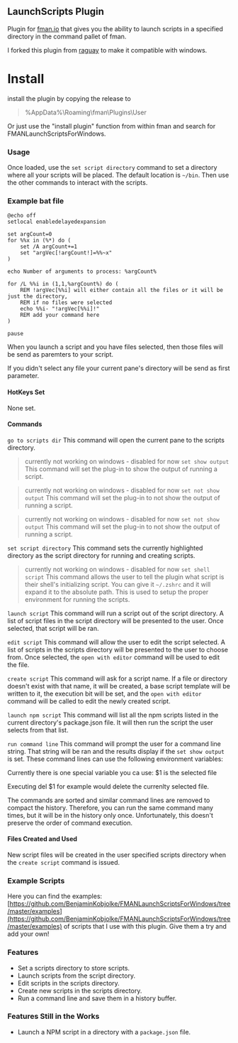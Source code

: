 ## LaunchScripts Plugin

Plugin for [fman.io](https://fman.io) that gives you the ability to launch scripts in a specified directory in the command pallet of fman. 

I forked this plugin from [raguay](https://github.com/raguay/LaunchScripts) to make it compatible with windows.

# Install
install the plugin by copying the release to 
> %AppData%\Roaming\fman\Plugins\User

Or just use the "install plugin" function from within fman and search for FMANLaunchScriptsForWindows.


### Usage

Once loaded, use the `set script directory` command to set a directory where all your scripts will be placed. The default location is `~/bin`. Then use the other commands to interact with the scripts.

### Example bat file
```
@echo off
setlocal enabledelayedexpansion

set argCount=0
for %%x in (%*) do (
	set /A argCount+=1
	set "argVec[!argCount!]=%%~x"
)

echo Number of arguments to process: %argCount%

for /L %%i in (1,1,%argCount%) do (	
	REM !argVec[%%i] will either contain all the files or it will be just the directory,
	REM if no files were selected
	echo %%i- "!argVec[%%i]!"
	REM add your command here
)

pause
```
When you launch a script and you have files selected, then those files will be send as paremters to your script.

If you didn't select any file your current pane's directory will be send as first parameter.


#### HotKeys Set

None set.

#### Commands

`go to scripts dir`
This command will open the current pane to the scripts directory.

> currently not working on windows - disabled for now
`set show output`
This command will set the plug-in to show the output of running a script.

> currently not working on windows - disabled for now
`set not show output`
This command will set the plug-in to not show the output of running a script.

> currently not working on windows - disabled for now
`set not show output`
This command will set the plug-in to not show the output of running a script.

`set script directory`
This command sets the currently highlighted directory as the script directory for running and creating scripts.

> currently not working on windows - disabled for now
`set shell script`
This command allows the user to tell the plugin what script is their shell's initializing script. You can give it `~/.zshrc` and it will expand it to the absolute path. This is used to setup the proper environment for running the scripts.

`launch script`
This command will run a script out of the script directory. A list of script files in the script directory will be presented to the user. Once selected, that script will be ran.

`edit script`
This command will allow the user to edit the script selected. A list of scripts in the scripts directory will be presented to the user to choose from. Once selected, the `open with editor` command will be used to edit the file.

`create script`
This command will ask for a script name. If a file or directory doesn't exist with that name, it will be created, a base script template will be written to it, the execution bit will be set, and the `open with editor` command will be called to edit the newly created script.

`launch npm script`
This command will list all the npm scripts listed in the current directory's package.json file. It will then run the script the user selects from that list.

`run command line`
This command will prompt the user for a command line string. That string will be ran and the results display if the `set show output` is set. These command lines can use the following environment variables:

Currently there is one special variable you ca use:
$1 is the selected file

Executing del $1 for example would delete the currenlty selected file.

The commands are sorted and similar command lines are removed to compact the history. Therefore, you can run the same command many times, but it will be in the history only once. Unfortunately, this doesn't preserve the order of command execution.

#### Files Created and Used

New script files will be created in the user specified scripts directory when the `create script` command is issued.

### Example Scripts

Here you can find the examples: 
[https://github.com/BenjaminKobjolke/FMANLaunchScriptsForWindows/tree/master/examples](https://github.com/BenjaminKobjolke/FMANLaunchScriptsForWindows/tree/master/examples) of scripts that I use with this plugin. Give them a try and add your own!

### Features

- Set a scripts directory to store scripts.
- Launch scripts from the script directory.
- Edit scripts in the scripts directory.
- Create new scripts in the scripts directory.
- Run a command line and save them in a history buffer.

### Features Still in the Works

- Launch a NPM script in a directory with a `package.json` file.

